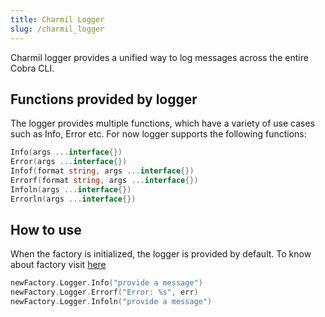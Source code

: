 ```yaml
---
title: Charmil Logger
slug: /charmil_logger
---
```


Charmil logger provides a unified way to log messages across the entire Cobra CLI. 

## Functions provided by logger
The logger provides multiple functions, which have a variety of use cases such as Info, Error etc. For now logger supports the following functions:
```go
Info(args ...interface{})
Error(args ...interface{})
Infof(format string, args ...interface{})
Errorf(format string, args ...interface{})
Infoln(args ...interface{})
Errorln(args ...interface{})
```

## How to use
When the factory is initialized, the logger is provided by default. To know about factory visit [here](charmil_factory.md)

```go
newFactory.Logger.Info("provide a message")
newFactory.Logger.Errorf("Error: %s", err)
newFactory.Logger.Infoln("provide a message")
```